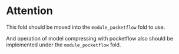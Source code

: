 # Attention

This fold should be moved into the `module_pocketflow` fold to use. 

And operation of model compressing with pocketflow also should be implemented under the `module_pocketflow` fold.  
